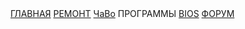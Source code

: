 <!DOCTYPE html>
 <html>
 <head lang="ru">
   <meta charset="utf-8">
   <link rel="stylesheet" href="styles.css">

   <body>
     <header></header>
     <main>
       <nav>
           <a href="main.html">ГЛАВНАЯ</a>
           <a href="remont.html">РЕМОНТ</a>
           <a href="faq.html">ЧаВо</a>
           <a>ПРОГРАММЫ</a>
           <a href="bios.html">BIOS</a>
           <a href="forums.html">ФОРУМ</a>
       </nav>
       </main>
    <footer></footer>
  </body>
</html>

